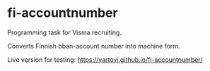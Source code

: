 # fi-accountnumber
Programming task for Visma recruiting.

Converts Finnish bban-account number into machine form.

Live version for testing: https://vartovi.github.io/fi-accountnumber/
